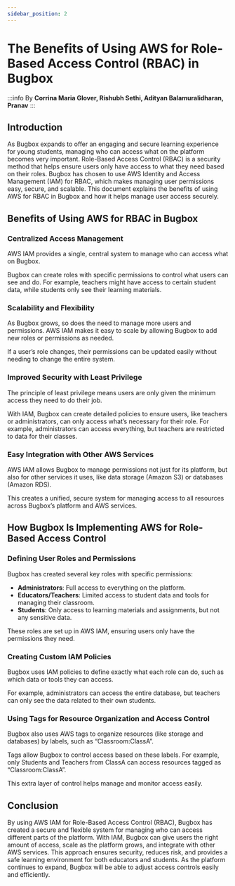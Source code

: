 ```yaml
---
sidebar_position: 2
---
```

# The Benefits of Using AWS for Role-Based Access Control (RBAC) in Bugbox

:::info
By **Corrina Maria Glover, Rishubh Sethi, Adityan Balamuralidharan, Pranav**
:::

## Introduction

As Bugbox expands to offer an engaging and secure learning experience for young students, managing who can access what on the platform becomes very important. Role-Based Access Control (RBAC) is a security method that helps ensure users only have access to what they need based on their roles. Bugbox has chosen to use AWS Identity and Access Management (IAM) for RBAC, which makes managing user permissions easy, secure, and scalable. This document explains the benefits of using AWS for RBAC in Bugbox and how it helps manage user access securely.

## Benefits of Using AWS for RBAC in Bugbox

### Centralized Access Management

AWS IAM provides a single, central system to manage who can access what on Bugbox.

Bugbox can create roles with specific permissions to control what users can see and do. For example, teachers might have access to certain student data, while students only see their learning materials.

### Scalability and Flexibility

As Bugbox grows, so does the need to manage more users and permissions. AWS IAM makes it easy to scale by allowing Bugbox to add new roles or permissions as needed.

If a user’s role changes, their permissions can be updated easily without needing to change the entire system.

### Improved Security with Least Privilege

The principle of least privilege means users are only given the minimum access they need to do their job.

With IAM, Bugbox can create detailed policies to ensure users, like teachers or administrators, can only access what’s necessary for their role. For example, administrators can access everything, but teachers are restricted to data for their classes.

### Easy Integration with Other AWS Services

AWS IAM allows Bugbox to manage permissions not just for its platform, but also for other services it uses, like data storage (Amazon S3) or databases (Amazon RDS).

This creates a unified, secure system for managing access to all resources across Bugbox’s platform and AWS services.

## How Bugbox Is Implementing AWS for Role-Based Access Control

### Defining User Roles and Permissions

Bugbox has created several key roles with specific permissions:

- **Administrators**: Full access to everything on the platform.
- **Educators/Teachers**: Limited access to student data and tools for managing their classroom.
- **Students**: Only access to learning materials and assignments, but not any sensitive data.

These roles are set up in AWS IAM, ensuring users only have the permissions they need.

### Creating Custom IAM Policies

Bugbox uses IAM policies to define exactly what each role can do, such as which data or tools they can access.

For example, administrators can access the entire database, but teachers can only see the data related to their own students.

### Using Tags for Resource Organization and Access Control

Bugbox also uses AWS tags to organize resources (like storage and databases) by labels, such as “Classroom:ClassA”.

Tags allow Bugbox to control access based on these labels. For example, only Students and Teachers from ClassA can access resources tagged as “Classroom:ClassA”.

This extra layer of control helps manage and monitor access easily.

## Conclusion

By using AWS IAM for Role-Based Access Control (RBAC), Bugbox has created a secure and flexible system for managing who can access different parts of the platform. With IAM, Bugbox can give users the right amount of access, scale as the platform grows, and integrate with other AWS services. This approach ensures security, reduces risk, and provides a safe learning environment for both educators and students. As the platform continues to expand, Bugbox will be able to adjust access controls easily and efficiently.
